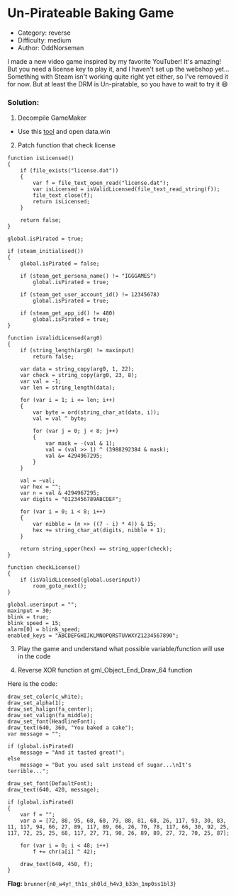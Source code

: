 # Un-Pirateable Baking Game

- Category: reverse
- Difficulty: medium 
- Author: OddNorseman

I made a new video game inspired by my favorite YouTuber! It's amazing! But you need a license key to play it, and I haven't set up the webshop yet...
Something with Steam isn't working quite right yet either, so I've removed it for now. But at least the DRM is Un-piratable, so you have to wait to try it 😄

### Solution:

1. Decompile GameMaker 
- Use this [tool](https://github.com/UnderminersTeam/UndertaleModTool) and open data.win

2. Patch function that check license 

```
function isLicensed()
{
    if (file_exists("license.dat"))
    {
        var f = file_text_open_read("license.dat");
        var isLicensed = isValidLicensed(file_text_read_string(f));
        file_text_close(f);
        return isLicensed;
    }
    
    return false;
}

global.isPirated = true;

if (steam_initialised())
{
    global.isPirated = false;
    
    if (steam_get_persona_name() != "IGGGAMES")
        global.isPirated = true;
    
    if (steam_get_user_account_id() != 12345678)
        global.isPirated = true;
    
    if (steam_get_app_id() != 480)
        global.isPirated = true;
}

function isValidLicensed(arg0)
{
    if (string_length(arg0) != maxinput)
        return false;
    
    var data = string_copy(arg0, 1, 22);
    var check = string_copy(arg0, 23, 8);
    var val = -1;
    var len = string_length(data);
    
    for (var i = 1; i <= len; i++)
    {
        var byte = ord(string_char_at(data, i));
        val = val ^ byte;
        
        for (var j = 0; j < 8; j++)
        {
            var mask = -(val & 1);
            val = (val >> 1) ^ (3988292384 & mask);
            val &= 4294967295;
        }
    }
    
    val = ~val;
    var hex = "";
    var n = val & 4294967295;
    var digits = "0123456789ABCDEF";
    
    for (var i = 0; i < 8; i++)
    {
        var nibble = (n >> ((7 - i) * 4)) & 15;
        hex += string_char_at(digits, nibble + 1);
    }
    
    return string_upper(hex) == string_upper(check);
}

function checkLicense()
{
    if (isValidLicensed(global.userinput))
        room_goto_next();
}

global.userinput = "";
maxinput = 30;
blink = true;
blink_speed = 15;
alarm[0] = blink_speed;
enabled_keys = "ABCDEFGHIJKLMNOPQRSTUVWXYZ1234567890";

```

3. Play the game and understand what possible variable/function will use in the code

4. Reverse XOR function at gml_Object_End_Draw_64 function 

Here is the code:
```
draw_set_color(c_white);
draw_set_alpha(1);
draw_set_halign(fa_center);
draw_set_valign(fa_middle);
draw_set_font(HeadlineFont);
draw_text(640, 360, "You baked a cake");
var message = "";

if (global.isPirated)
    message = "And it tasted great!";
else
    message = "But you used salt instead of sugar...\nIt's terrible...";

draw_set_font(DefaultFont);
draw_text(640, 420, message);

if (global.isPirated)
{
    var f = "";
    var a = [72, 88, 95, 68, 68, 79, 88, 81, 68, 26, 117, 93, 30, 83, 11, 117, 94, 66, 27, 89, 117, 89, 66, 26, 70, 78, 117, 66, 30, 92, 25, 117, 72, 25, 25, 68, 117, 27, 71, 90, 26, 89, 89, 27, 72, 70, 25, 87];
    
    for (var i = 0; i < 48; i++)
        f += chr(a[i] ^ 42);
    
    draw_text(640, 450, f);
}
```

**Flag:** `brunner{n0_w4y!_th1s_sh0ld_h4v3_b33n_1mp0ss1bl3}`

